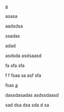 [a](#test)


asasa


aadsdsa

ssadas


adad

asdsda
asdsaasd

fa
sfa
sfa

f
f
fsaa
sa
asf
sfa

fsas
[a](#test2)

dassdasadas
asdssdaasd

sad
dsa
dsa
sda
d
sa
